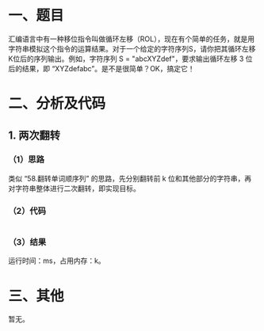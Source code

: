 # 一、题目
汇编语言中有一种移位指令叫做循环左移（ROL），现在有个简单的任务，就是用字符串模拟这个指令的运算结果。对于一个给定的字符序列S，请你把其循环左移K位后的序列输出。例如，字符序列 S = "abcXYZdef"，要求输出循环左移 3 位后的结果，即 “XYZdefabc”。是不是很简单？OK，搞定它！
# 二、分析及代码
## 1. 两次翻转
### （1）思路
类似 “58.翻转单词顺序列” 的思路，先分别翻转前 k 位和其他部分的字符串，再对字符串整体进行二次翻转，即实现目标。   
### （2）代码
```java

```
### （3）结果
运行时间：ms，占用内存：k。 
# 三、其他
暂无。
